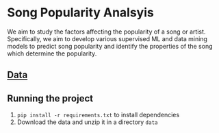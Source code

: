# Song Popularity Analsyis

We aim to study the factors affecting the popularity of a song or artist. Specifically, we aim to develop various supervised ML and data mining models to predict song popularity and identify the properties of the song which determine the popularity.

## [Data](https://www.kaggle.com/datasets/yamaerenay/spotify-dataset-19212020-600k-tracks)

## Running the project
1. `pip install -r requirements.txt` to install dependencies
2. Download the data and unzip it in a directory `data`

